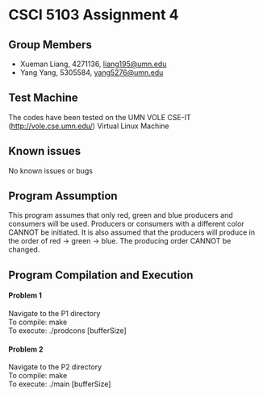 # CSCI 5103 Assignment 4

## Group Members
* Xueman Liang, 4271136, liang195@umn.edu
* Yang Yang, 5305584, yang5276@umn.edu

## Test Machine
The codes have been tested on the UMN VOLE CSE-IT (http://vole.cse.umn.edu/) Virtual Linux Machine

## Known issues
No known issues or bugs

## Program Assumption
This program assumes that only red, green and blue producers and consumers will be used. Producers or consumers with a different color CANNOT be initiated. It is also assumed that the producers will produce in the order of red -> green -> blue. The producing order CANNOT be changed.

## Program Compilation and Execution
#### Problem 1
Navigate to the P1 directory<br/>
To compile: make<br/>
To execute: ./prodcons [bufferSize]

#### Problem 2
Navigate to the P2 directory<br/>
To compile: make<br/>
To execute: ./main [bufferSize]
